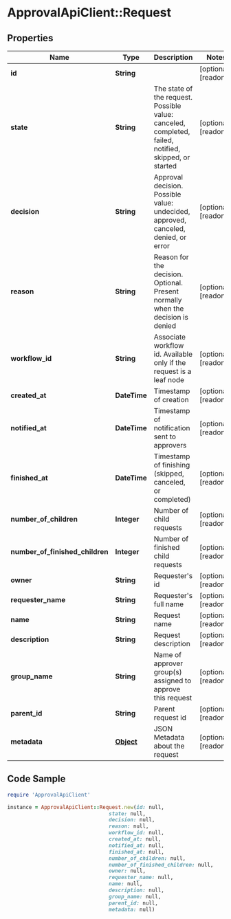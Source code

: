 # ApprovalApiClient::Request

## Properties

Name | Type | Description | Notes
------------ | ------------- | ------------- | -------------
**id** | **String** |  | [optional] [readonly] 
**state** | **String** | The state of the request. Possible value: canceled, completed, failed, notified, skipped, or started | [optional] [readonly] 
**decision** | **String** | Approval decision. Possible value: undecided, approved, canceled, denied, or error | [optional] [readonly] 
**reason** | **String** | Reason for the decision. Optional. Present normally when the decision is denied | [optional] [readonly] 
**workflow_id** | **String** | Associate workflow id. Available only if the request is a leaf node | [optional] [readonly] 
**created_at** | **DateTime** | Timestamp of creation | [optional] [readonly] 
**notified_at** | **DateTime** | Timestamp of notification sent to approvers | [optional] [readonly] 
**finished_at** | **DateTime** | Timestamp of finishing (skipped, canceled, or completed) | [optional] [readonly] 
**number_of_children** | **Integer** | Number of child requests | [optional] [readonly] 
**number_of_finished_children** | **Integer** | Number of finished child requests | [optional] [readonly] 
**owner** | **String** | Requester&#39;s id | [optional] [readonly] 
**requester_name** | **String** | Requester&#39;s full name | [optional] [readonly] 
**name** | **String** | Request name | [optional] [readonly] 
**description** | **String** | Request description | [optional] [readonly] 
**group_name** | **String** | Name of approver group(s) assigned to approve this request | [optional] [readonly] 
**parent_id** | **String** | Parent request id | [optional] [readonly] 
**metadata** | [**Object**](.md) | JSON Metadata about the request | [optional] [readonly] 

## Code Sample

```ruby
require 'ApprovalApiClient'

instance = ApprovalApiClient::Request.new(id: null,
                                 state: null,
                                 decision: null,
                                 reason: null,
                                 workflow_id: null,
                                 created_at: null,
                                 notified_at: null,
                                 finished_at: null,
                                 number_of_children: null,
                                 number_of_finished_children: null,
                                 owner: null,
                                 requester_name: null,
                                 name: null,
                                 description: null,
                                 group_name: null,
                                 parent_id: null,
                                 metadata: null)
```


